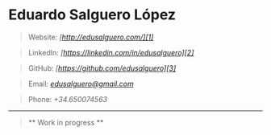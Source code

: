 # Eduardo Salguero López
> Website: *[http://edusalguero.com/][1]*

> LinkedIn: *[https://linkedin.com/in/edusalguero][2]*

> GitHub: *[https://github.com/edusalguero][3]*

> Email: *<edusalguero@gmail.com>*

> Phone: *+34.650074563*

----
> ** Work in progress **
